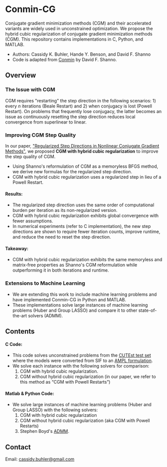 # Conmin-CG
Conjugate gradient minimization methods (CGM) and their accelerated variants are widely used in unconstrained optimization. We propose the hybrid cubic regularization of conjugate gradient minimization methods (CGM). This repository contains implementations in C, Python, and MATLAB. 

- Authors: Cassidy K. Buhler, Hande Y. Benson, and David F. Shanno
- Code is adapted from [Conmin](https://dl.acm.org/doi/pdf/10.1145/355921.355933) by David F. Shanno.

## Overview

### The Issue with CGM 

CGM requires "restarting" the step direction in the following scenarios: 1) every $n$ iterations (Beale Restart) and 2) when conjugacy is lost (Powell Restart). On problems that frequently lose conjugacy, the latter becomes an issue as continuously resetting the step direction reduces local convergence from superlinear to linear. 

### Improving CGM Step Quality

In our paper, ["Regularized Step Directions in Nonlinear Conjugate Gradient Methods"](https://arxiv.org/abs/2110.06308), we proposed **CGM with hybrid cubic regularization** to improve the step quality of CGM. 
- Using Shanno's reformulation of CGM as a memoryless BFGS method, we derive new formulas for the regularized step direction.
- CGM with hybrid cubic regularization uses a regularized step in lieu of a Powell Restart. 
  
#### Results: 
- The regularized step direction uses the same order of computational burden per iteration as its non-regularized version.
- CGM with hybrid cubic regularization exhibits global convergence with fewer assumptions.
- In numerical experiments (refer to C implementation), the new step directions are shown to require fewer iteration counts, improve runtime, and reduce the need to reset the step direction. 

#### Takeaway:
- CGM with hybrid cubic regularization exhibits the same memoryless and matrix-free properties as Shanno's CGM reformulation while outperforming it in both iterations and runtime.


### Extensions to Machine Learning 
- We are extending this work to include machine learning problems and have implemented Conmin-CG in Python and MATLAB.
- These implementations solve large instances of machine learning problems (Huber and Group LASSO) and compare it to other state-of-the-art solvers (ADMM). 


## Contents

#### C Code:
- This code solves unconstrained problems from the [CUTEst test set](https://github.com/ralna/CUTEst) where the models were converted from SIF to an [AMPL formulation](https://vanderbei.princeton.edu/ampl/nlmodels/cute/index.html).
- We solve each instance with the following solvers for comparison:
  1. CGM with hybrid cubic regularization.
  2. CGM without hybrid cubic regularization (in our paper, we refer to this method as “CGM with Powell Restarts”)


#### Matlab & Python Code:
- We solve large instances of machine learning problems (Huber and Group LASSO) with the following solvers:
  1. CGM with hybrid cubic regularization
  2. CGM without hybrid cubic regularization (aka CGM with Powell Restarts)
  3. Stephen Boyd's [ADMM](https://web.stanford.edu/~boyd/papers/admm/).

## Contact
Email: cassidy.buhler@gmail.com
